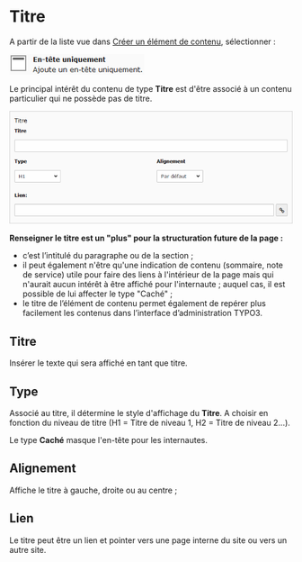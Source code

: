 # Titre

A partir de la liste vue dans [Créer un élément de contenu](../creer-un-element-de-contenu.md), sélectionner :

![](../../.gitbook/assets/add_content_titre.png)

Le principal intérêt du contenu de type **Titre** est d'être associé à un contenu particulier qui ne possède pas de titre.

![](../../.gitbook/assets/add_content_titre2.png)

**Renseigner le titre est un "plus" pour la structuration future de la page :**

* c’est l’intitulé du paragraphe ou de la section ;
* il peut également n'être qu'une indication de contenu \(sommaire, note de service\) utile pour faire des liens à l'intérieur de la page mais qui n'aurait aucun intérêt à être affiché pour l'internaute ; auquel cas, il est possible de lui affecter le type "Caché" ;
* le titre de l’élément de contenu permet également de repérer plus facilement les contenus dans l’interface d’administration TYPO3.

## **Titre**

Insérer le texte qui sera affiché en tant que titre.

## **Type**

Associé au titre, il détermine le style d'affichage du **Titre**. A choisir en fonction du niveau de titre \(H1 = Titre de niveau 1, H2 = Titre de niveau 2...\).

Le type **Caché** masque l'en-tête pour les internautes.

## **Alignement**

Affiche le titre à gauche, droite ou au centre ;

## **Lien**

Le titre peut être un lien et pointer vers une page interne du site ou vers un autre site.

